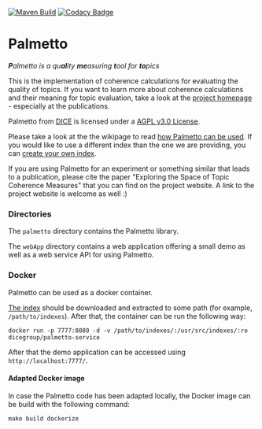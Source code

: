 [![Maven Build](https://github.com/dice-group/Palmetto/actions/workflows/maven.yml/badge.svg)](https://github.com/dice-group/Palmetto/actions/workflows/maven.yml) [![Codacy Badge](https://app.codacy.com/project/badge/Grade/0b0a42e905454c7cacb61243c76316a0)](https://www.codacy.com/gh/dice-group/Palmetto/dashboard?utm_source=github.com&amp;utm_medium=referral&amp;utm_content=dice-group/Palmetto&amp;utm_campaign=Badge_Grade)

Palmetto
========
<i><b>P</b>almetto is a qu<b>al</b>ity <b>me</b>asuring <b>t</b>ool for <b>to</b>pics</i>

This is the implementation of coherence calculations for evaluating the quality of topics. If you want to learn more about coherence calculations and their meaning for topic evaluation, take a look at the <a href="http://palmetto.aksw.org/">project homepage</a> - especially at the publications.

<span xmlns:dct="http://purl.org/dc/terms/" property="dct:title">Palmetto</span> from <a xmlns:cc="http://creativecommons.org/ns#" href="http://cs.uni-paderborn.de/ds/" property="cc:attributionName" rel="cc:attributionURL">DICE</a> is licensed under a <a rel="license" href="https://www.gnu.org/licenses/agpl.txt">AGPL v3.0 License</a>.

Please take a look at the the wikipage to read <a href="https://github.com/AKSW/Palmetto/wiki/How-Palmetto-can-be-used">how Palmetto can be used</a>. If you would like to use a different index than the one we are providing, you can <a href="https://github.com/dice-group/Palmetto/wiki/How-to-create-a-new-index">create your own index</a>.

If you are using Palmetto for an experiment or something similar that leads to a publication, please cite the paper "Exploring the Space of Topic Coherence Measures" that you can find on the project website. A link to the project website is welcome as well :)

### Directories

The `palmetto` directory contains the Palmetto library.

The `webApp` directory contains a web application offering a small demo as well as a web service API for using Palmetto.

### Docker

Palmetto can be used as a docker container.

[The index](https://hobbitdata.informatik.uni-leipzig.de/homes/mroeder/palmetto/Wikipedia_bd.zip) should be downloaded and extracted to some path (for example, `/path/to/indexes`). 
After that, the container can be run the following way:
```
docker run -p 7777:8080 -d -v /path/to/indexes/:/usr/src/indexes/:ro dicegroup/palmetto-service
```
After that the demo application can be accessed using `http://localhost:7777/`.

#### Adapted Docker image

In case the Palmetto code has been adapted locally, the Docker image can be build with the following command:
```
make build dockerize
```

